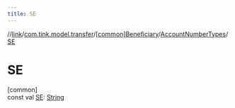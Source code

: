 ```yaml
---
title: SE
---
```

//[link](../../../../index.html)/[com.tink.model.transfer](../../index.html)/[[common]Beneficiary](../index.html)/[AccountNumberTypes](index.html)/[SE](-s-e.html)



# SE



[common]\
const val [SE](-s-e.html): [String](https://kotlinlang.org/api/latest/jvm/stdlib/kotlin/-string/index.html)




